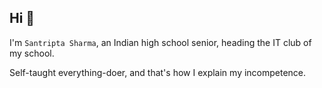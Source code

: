 ## Hi 👋
I'm `Santripta Sharma`, an Indian high school senior, heading the IT club of my school.  

Self-taught everything-doer, and that's how I explain my incompetence.
